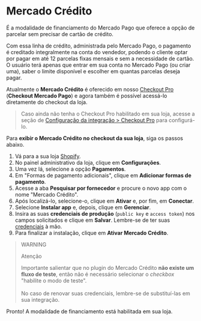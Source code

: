 # Mercado Crédito

É a modalidade de financiamento do Mercado Pago que oferece a opção de parcelar sem precisar de cartão de crédito.

Com essa linha de crédito, administrada pelo Mercado Pago, o pagamento é creditado integralmente na conta do vendedor, podendo o cliente optar por pagar em até 12 parcelas fixas mensais e sem a necessidade de cartão. O usuário terá apenas que entrar em sua conta no Mercado Pago (ou criar uma), saber o limite disponível e escolher em quantas parcelas deseja pagar.

Atualmente o **Mercado Crédito** é oferecido em nosso [Checkout Pro](/developers/pt/docs/checkout-pro/landing) (**Checkout Mercado Pago**) e agora também é possível acessá-lo diretamente do checkout da loja. 

> Caso ainda não tenha o Checkout Pro habilitado em sua loja, acesse a seção de [Configuração da integração > Checkout Pro](/developers/pt/docs/shopify/integration-configuration/checkout-pro) para configurá-lo.

Para **exibir o Mercado Crédito no checkout da sua loja**, siga os passos abaixo.

1. Vá para a sua loja [Shopify](https://accounts.shopify.com/store-login).
2. No painel administrativo da loja, clique em **Configurações**.
3. Uma vez lá, selecione a opção **Pagamentos**. 
4. Em "Formas de pagamento adicionais", clique em **Adicionar formas de pagamento**.
5. Acesse a aba **Pesquisar por fornecedor** e procure o novo app com o nome "Mercado Crédito".
6. Após localizá-lo, selecione-o, clique em **Ativar** e, por fim, em **Conectar**.
7. Selecione **Instalar app** e, depois, clique em **Gerenciar**.
8. Insira as suas **credenciais de produção** (`public key` e `access token`) nos campos solicitados e clique em **Salvar**. Lembre-se de ter suas [credenciais](/developers/pt/docs/shopify/additional-content/your-integrations/credentials) à mão.
9. Para finalizar a instalação, clique em **Ativar Mercado Crédito**.

> WARNING
>
> Atenção
>
> Importante salientar que no plugin do Mercado Crédito **não existe um fluxo de teste**, então não é necessário selecionar o _checkbox_ "habilite o modo de teste".
> <br/><br/>
> No caso de renovar suas credenciais, lembre-se de substituí-las em sua integração.

Pronto! A modalidade de financiamento está habilitada em sua loja.
